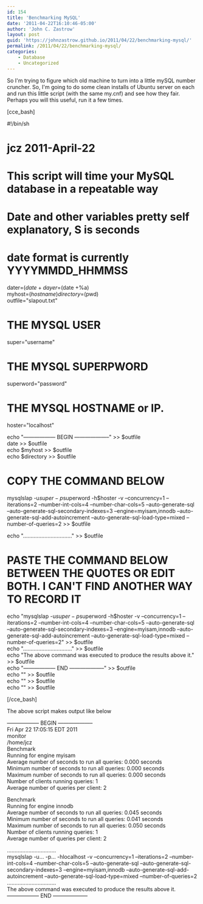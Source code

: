 ```yaml
---
id: 154
title: 'Benchmarking MySQL'
date: '2011-04-22T16:10:46-05:00'
author: 'John C. Zastrow'
layout: post
guid: 'https://johnzastrow.github.io/2011/04/22/benchmarking-mysql/'
permalink: /2011/04/22/benchmarking-mysql/
categories:
    - Database
    - Uncategorized
---
```


So I'm trying to figure which old machine to turn into a little mySQL number cruncher. So, I'm going to do some clean installs of Ubuntu server on each and run this little script (with the same my.cnf) and see how they fair. Perhaps you will this useful, run it a few times.

\[cce\_bash\]

\#!/bin/sh  
# jcz 2011-April-22  
#  
# This script will time your MySQL database in a repeatable way  
#  
# Date and other variables pretty self explanatory, S is seconds  
# date format is currently YYYYMMDD\_HHMMSS  
 dater=$(date +%Y%m%d\_%H%M%S)  
 dayer=$(date +%a)  
 myhost=$(hostname)  
 directory=$(pwd)  
 outfile="slapout.txt"

# THE MYSQL USER  
 super="username"

# THE MYSQL SUPERPWORD  
 superword="password"

# THE MYSQL HOSTNAME or IP.  
 hoster="localhost"

echo "—————— BEGIN ——————–" &gt;&gt; $outfile  
date &gt;&gt; $outfile  
echo $myhost &gt;&gt; $outfile  
echo $directory &gt;&gt; $outfile

# COPY THE COMMAND BELOW  
mysqlslap -u$super -p$superword -h$hoster -v –concurrency=1 –iterations=2 –number-int-cols=4 –number-char-cols=5 –auto-generate-sql –auto-generate-sql-secondary-indexes=3 –engine=myisam,innodb –auto-generate-sql-add-autoincrement –auto-generate-sql-load-type=mixed –number-of-queries=2 &gt;&gt; $outfile

 echo "………………………….." &gt;&gt; $outfile  
 # PASTE THE COMMAND BELOW BETWEEN THE QUOTES OR EDIT BOTH. I CAN'T FIND ANOTHER WAY TO RECORD IT  
echo "mysqlslap -u$super -p$superword -h$hoster -v –concurrency=1 –iterations=2 –number-int-cols=4 –number-char-cols=5 –auto-generate-sql –auto-generate-sql-secondary-indexes=3 –engine=myisam,innodb –auto-generate-sql-add-autoincrement –auto-generate-sql-load-type=mixed –number-of-queries=2" &gt;&gt; $outfile  
echo "………………………….." &gt;&gt; $outfile  
echo "The above command was executed to produce the results above it." &gt;&gt; $outfile  
echo "—————— END ——————–" &gt;&gt; $outfile  
echo "" &gt;&gt; $outfile  
echo "" &gt;&gt; $outfile  
echo "" &gt;&gt; $outfile

\[/cce\_bash\]

The above script makes output like below

—————— BEGIN ——————–  
Fri Apr 22 17:05:15 EDT 2011  
monitor  
/home/jcz  
Benchmark  
 Running for engine myisam  
 Average number of seconds to run all queries: 0.000 seconds  
 Minimum number of seconds to run all queries: 0.000 seconds  
 Maximum number of seconds to run all queries: 0.000 seconds  
 Number of clients running queries: 1  
 Average number of queries per client: 2

Benchmark  
 Running for engine innodb  
 Average number of seconds to run all queries: 0.045 seconds  
 Minimum number of seconds to run all queries: 0.041 seconds  
 Maximum number of seconds to run all queries: 0.050 seconds  
 Number of clients running queries: 1  
 Average number of queries per client: 2

…………………………..  
mysqlslap -u… -p… -hlocalhost -v –concurrency=1 –iterations=2 –number-int-cols=4 –number-char-cols=5 –auto-generate-sql –auto-generate-sql-secondary-indexes=3 –engine=myisam,innodb –auto-generate-sql-add-autoincrement –auto-generate-sql-load-type=mixed –number-of-queries=2  
…………………………..  
The above command was executed to produce the results above it.  
—————— END ——————–

